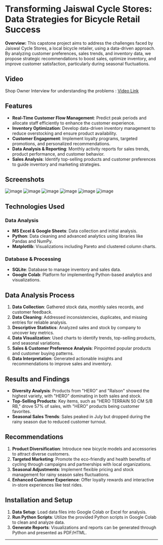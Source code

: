# Transforming Jaiswal Cycle Stores: Data Strategies for Bicycle Retail Success

**Overview:** This capstone project aims to address the challenges faced by Jaiswal Cycle Stores, a local bicycle retailer, using a data-driven approach. By analyzing customer preferences, sales trends, and inventory data, we propose strategic recommendations to boost sales, optimize inventory, and improve customer satisfaction, particularly during seasonal fluctuations.

## Video
Shop Owner Interview for understanding the problems : [Video Link](https://drive.google.com/file/d/1rQMOvmyS0jVV0uQHm8ekutQ4qUOPRjZJ/view?usp=drive_link)


## Features
- **Real-Time Customer Flow Management**: Predict peak periods and allocate staff efficiently to enhance the customer experience.
- **Inventory Optimization**: Develop data-driven inventory management to reduce overstocking and ensure product availability.
- **Customer Engagement**: Implement loyalty programs, targeted promotions, and personalized recommendations.
- **Data Analysis & Reporting**: Monthly activity reports for sales trends, product performance, and customer behavior.
- **Sales Analysis**: Identify top-selling products and customer preferences to guide inventory and marketing strategies.

## Screenshots
![image](https://github.com/user-attachments/assets/f9f3210f-1878-4ece-b193-328f84dea3ae)
![image](https://github.com/user-attachments/assets/70753625-6e88-4f8c-8100-04fe5420f163)
![image](https://github.com/user-attachments/assets/71cc43f8-1a77-4772-a930-8699a92b0fdb)
![image](https://github.com/user-attachments/assets/b993021c-2fc2-4e94-81ec-d06ddcb5de57)
![image](https://github.com/user-attachments/assets/13f7b498-4820-447b-ace1-7b65a93758c0)
![image](https://github.com/user-attachments/assets/4051e095-4094-45c2-a7a7-d7361b8e4346)

## Technologies Used

### Data Analysis
- **MS Excel & Google Sheets**: Data collection and initial analysis.
- **Python**: Data cleaning and advanced analytics using libraries like Pandas and NumPy.
- **Matplotlib**: Visualizations including Pareto and clustered column charts.

### Database & Processing
- **SQLite**: Database to manage inventory and sales data.
- **Google Colab**: Platform for implementing Python-based analytics and visualizations.

## Data Analysis Process
1. **Data Collection**: Gathered stock data, monthly sales records, and customer feedback.
2. **Data Cleaning**: Addressed inconsistencies, duplicates, and missing entries for reliable analysis.
3. **Descriptive Statistics**: Analyzed sales and stock by company to uncover key metrics.
4. **Data Visualization**: Used charts to identify trends, top-selling products, and seasonal variations.
5. **Sales & Customer Preference Analysis**: Pinpointed popular products and customer buying patterns.
6. **Data Interpretation**: Generated actionable insights and recommendations to improve sales and inventory.

## Results and Findings
- **Diversity Analysis**: Products from "HERO" and "Ralson" showed the highest variety, with "HERO" dominating in both sales and stock.
- **Top-Selling Products**: Key items, such as "HERO TERRAIN 50 CM S/B RB," drove 57% of sales, with "HERO" products being customer favorites.
- **Seasonal Sales Trends**: Sales peaked in July but dropped during the rainy season due to reduced customer turnout.

## Recommendations
1. **Product Diversification**: Introduce new bicycle models and accessories to attract diverse customers.
2. **Targeted Marketing**: Promote the eco-friendly and health benefits of cycling through campaigns and partnerships with local organizations.
3. **Seasonal Adjustments**: Implement flexible pricing and stock management for rainy season sales fluctuations.
4. **Enhanced Customer Experience**: Offer loyalty rewards and interactive in-store experiences like test rides.

## Installation and Setup
1. **Data Setup**: Load data files into Google Colab or Excel for analysis.
2. **Run Python Scripts**: Utilize the provided Python scripts in Google Colab to clean and analyze data.
3. **Generate Reports**: Visualizations and reports can be generated through Python and presented as PDF/HTML.

---
